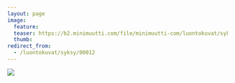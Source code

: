 ```yaml
---
layout: page
image:
  feature:
  teaser: https://b2.minimuutti.com/file/minimuutti-com/luontokuvat/syksy/IMG_20130907_203650-245px.jpg
  thumb:
redirect_from:
  - /luontokuvat/syksy/00012
---
```


[![](https://b2.minimuutti.com/file/minimuutti-com/luontokuvat/syksy/IMG_20130907_203650-800px.jpg)](https://dl.dropboxusercontent.com/sh/ea1wtnz7z734o12/AAC-0wxdlunw77h7GWG0e0tta/luontokuvat/syksy/IMG_20130907_203650.jpg)
